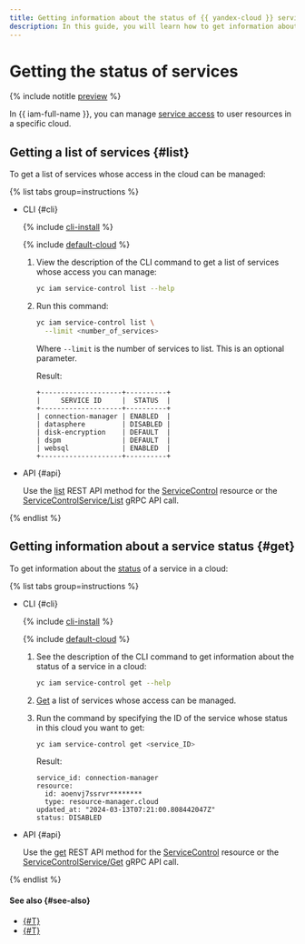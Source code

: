 ```yaml
---
title: Getting information about the status of {{ yandex-cloud }} services
description: In this guide, you will learn how to get information about the status of {{ yandex-cloud }} services.
---
```


# Getting the status of services



{% include notitle [preview](../../../_includes/note-preview.md) %}


In {{ iam-full-name }}, you can manage [service access](../../concepts/service-control.md) to user resources in a specific cloud.

## Getting a list of services {#list}

To get a list of services whose access in the cloud can be managed:

{% list tabs group=instructions %}

- CLI {#cli}

  {% include [cli-install](../../../_includes/cli-install.md) %}

  {% include [default-cloud](../../../_includes/default-cloud.md) %}

  1. View the description of the CLI command to get a list of services whose access you can manage:

      ```bash
      yc iam service-control list --help
      ```

  1. Run this command:

      ```bash
      yc iam service-control list \
        --limit <number_of_services>
      ```

      Where `--limit` is the number of services to list. This is an optional parameter.

      Result:

      ```text
      +--------------------+----------+
      |     SERVICE ID     |  STATUS  |
      +--------------------+----------+
      | connection-manager | ENABLED  |
      | datasphere         | DISABLED |
      | disk-encryption    | DEFAULT  |
      | dspm               | DEFAULT  |
      | websql             | ENABLED  |
      +--------------------+----------+
      ```

- API {#api}

  Use the [list](../../api-ref/ServiceControl/list.md) REST API method for the [ServiceControl](../../api-ref/ServiceControl/index.md) resource or the [ServiceControlService/List](../../api-ref/grpc/ServiceControl/list.md) gRPC API call.

{% endlist %}

## Getting information about a service status {#get}

To get information about the [status](../../concepts/service-control.md#access-status) of a service in a cloud:

{% list tabs group=instructions %}

- CLI {#cli}

  {% include [cli-install](../../../_includes/cli-install.md) %}

  {% include [default-cloud](../../../_includes/default-cloud.md) %}

  1. See the description of the CLI command to get information about the status of a service in a cloud:

      ```bash
      yc iam service-control get --help
      ```

  1. [Get](#list) a list of services whose access can be managed.

  1. Run the command by specifying the ID of the service whose status in this cloud you want to get:

      ```bash
      yc iam service-control get <service_ID>
      ```

      Result:

      ```text
      service_id: connection-manager
      resource:
        id: aoenvj7ssrvr********
        type: resource-manager.cloud
      updated_at: "2024-03-13T07:21:00.808442047Z"
      status: DISABLED
      ```

- API {#api}

  Use the [get](../../api-ref/ServiceControl/get.md) REST API method for the [ServiceControl](../../api-ref/ServiceControl/index.md) resource or the [ServiceControlService/Get](../../api-ref/grpc/ServiceControl/get.md) gRPC API call.

{% endlist %}

#### See also {#see-also}

* [{#T}](./enable-disable.md)
* [{#T}](../../concepts/service-control.md)